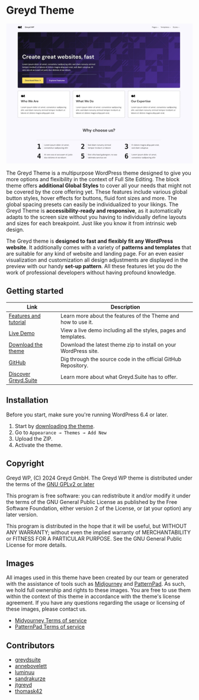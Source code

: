 # Greyd Theme

![Image](screenshot.jpg)

The Greyd Theme is a multipurpose WordPress theme designed to give you more options and flexibility in the context of Full Site Editing. The block theme offers **additional Global Styles** to cover all your needs that might not be covered by the core offering yet. These features include various global button styles, hover effects for buttons, fluid font sizes and more. The global spacing presets can easily be individualized to your likings. The Greyd Theme is **accessibility-ready and responsive**, as it automatically adapts to the screen size without you having to individually define layouts and sizes for each breakpoint. Just like you know it from intrinsic web design.

The Greyd theme is **designed to fast and flexibly fit any WordPress website**. It additionally comes with a variety of **patterns and templates** that are suitable for any kind of website and landing page. For an even easier visualization and customization all design adjustments are displayed in the preview with our handy **set-up pattern**. All these features let you do the work of professional developers without having profound knowledge.

## Getting started

| Link | Description |
| ------------- | ------------- |
| [Features and tutorial](https://greyd.io/greyd-theme/) | Learn more about the features of the Theme and how to use it. |
| [Live Demo](https://theme.greyd.io/) | View a live demo including all the styles, pages and templates. |
| [Download the theme](https://wordpress.org/themes/greyd-wp/) | Download the latest theme zip to install on your WordPress site. |
| [GitHub](https://github.com/Greyd-Suite/greyd-wp) | Dig through the source code in the official GitHub Repository. |
| [Discover Greyd.Suite](https://greyd.io/demo/) | Learn more about what Greyd.Suite has to offer. |

## Installation

Before you start, make sure you're running WordPress 6.4 or later.

1. Start by [downloading the theme](https://wordpress.org/themes/greyd-wp/).
2. Go to `Appearance → Themes → Add New`
3. Upload the ZIP.
4. Activate the theme.

## Copyright

Greyd WP, (C) 2024 Greyd GmbH.
The Greyd WP theme is distributed under the terms of the [GNU GPLv2 or later](http://www.gnu.org/licenses/gpl-2.0.html)

This program is free software: you can redistribute it and/or modify
it under the terms of the GNU General Public License as published by
the Free Software Foundation, either version 2 of the License, or
(at your option) any later version.

This program is distributed in the hope that it will be useful,
but WITHOUT ANY WARRANTY; without even the implied warranty of
MERCHANTABILITY or FITNESS FOR A PARTICULAR PURPOSE. See the
GNU General Public License for more details.

## Images

All images used in this theme have been created by our team or generated with the assistance of tools such as [Midjourney](https://www.midjourney.com/home) and [PatternPad](https://patternpad.com/).
As such, we hold full ownership and rights to these images.
You are free to use them within the context of this theme in accordance with the theme's license agreement.
If you have any questions regarding the usage or licensing of these images, please contact us.

* [Midyourney Terms of service](https://docs.midjourney.com/docs/terms-of-service)
* [PatternPad Terms of service](https://patternpad.com/terms.html)

## Contributors

* [greydsuite](https://profiles.wordpress.org/greydsuite/)
* [annebovelett](https://profiles.wordpress.org/annebovelett/)
* [luminuu](https://profiles.wordpress.org/luminuu/)
* [sandrakurze](https://profiles.wordpress.org/sandrakurze/)
* [jtgreyd](https://profiles.wordpress.org/jtgreyd/)
* [thomask42](https://profiles.wordpress.org/thomask42/)
